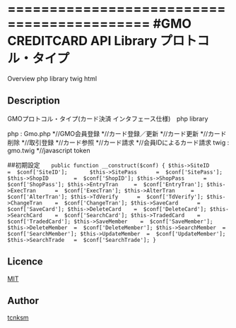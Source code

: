 ===========================================
#GMO CREDITCARD API Library プロトコル・タイプ
===========================================
Overview
php library
twig html

## Description
GMOプロトコル・タイプ(カード決済 インタフェース仕様)　php library

php : Gmo.php
    *//GMO会員登録
    *//カード登録／更新 
    *//カード更新
    *//カード削除
    *//取引登録
    *//カード参照
    *//カード請求
    *//会員IDによるカード請求
twig : gmo.twig
    *//javascript token

##初期設定
`    public function __construct($conf)
    {
        $this->SiteID        =  $conf['SiteID'];      
        $this->SitePass      =  $conf['SitePass'];
        $this->ShopID        =  $conf['ShopID'];
        $this->ShopPass      =  $conf['ShopPass'];
        $this->EntryTran     =  $conf['EntryTran'];
        $this->ExecTran      =  $conf['ExecTran'];
        $this->AlterTran     =  $conf['AlterTran'];
        $this->TdVerify      =  $conf['TdVerify'];
        $this->ChangeTran    =  $conf['ChangeTran'];
        $this->SaveCard      =  $conf['SaveCard'];
        $this->DeleteCard    =  $conf['DeleteCard'];
        $this->SearchCard    =  $conf['SearchCard'];
        $this->TradedCard    =  $conf['TradedCard'];
        $this->SaveMember    =  $conf['SaveMember'];
        $this->DeleteMember  =  $conf['DeleteMember'];
        $this->SearchMember  =  $conf['SearchMember'];
        $this->UpdateMember  =  $conf['UpdateMember'];
        $this->SearchTrade   =  $conf['SearchTrade'];
    }
`

## Licence
[MIT](https://github.com/tcnksm/tool/blob/master/LICENCE)

## Author
[tcnksm](https://github.com/camelG)